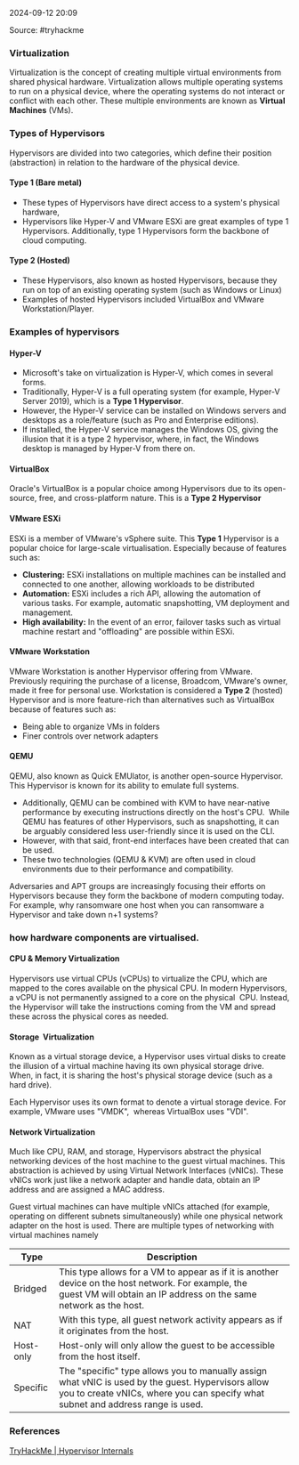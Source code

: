 
2024-09-12 20:09

Source: #tryhackme 
### Virtualization

Virtualization is the concept of creating multiple virtual environments from shared physical hardware. 
Virtualization allows multiple operating systems to run on a physical device, where the operating systems do not interact or conflict with each other. These multiple environments are known as **Virtual Machines** (VMs).
### Types of Hypervisors

Hypervisors are divided into two categories, which define their position (abstraction) in relation to the hardware of the physical device.
#### Type 1 (Bare metal)

- These types of Hypervisors have direct access to a system's physical hardware,
- Hypervisors like Hyper-V and VMware ESXi are great examples of type 1 Hypervisors. Additionally, type 1 Hypervisors form the backbone of cloud computing.
#### Type 2 (Hosted)

- These Hypervisors, also known as hosted Hypervisors, because they run on top of an existing operating system (such as Windows or Linux)
- Examples of hosted Hypervisors included VirtualBox and VMware Workstation/Player.

### Examples of hypervisors 
#### Hyper-V

- Microsoft's take on virtualization is Hyper-V, which comes in several forms. 
- Traditionally, Hyper-V is a full operating system (for example, Hyper-V Server 2019), which is a **Type 1 Hypervisor**.
- However, the Hyper-V service can be installed on Windows servers and desktops as a role/feature (such as Pro and Enterprise editions). 
- If installed, the Hyper-V service manages the Windows OS, giving the illusion that it is a type 2 hypervisor, where, in fact, the Windows desktop is managed by Hyper-V from there on.
#### VirtualBox

Oracle's VirtualBox is a popular choice among Hypervisors due to its open-source, free, and cross-platform nature. This is a **Type 2 Hypervisor**
#### VMware ESXi

ESXi is a member of VMware's vSphere suite. This **Type 1** Hypervisor is a popular choice for large-scale virtualisation. Especially because of features such as:

- **Clustering:** ESXi installations on multiple machines can be installed and connected to one another, allowing workloads to be distributed
- **Automation:** ESXi includes a rich API, allowing the automation of various tasks. For example, automatic snapshotting, VM deployment and management.
- **High availability:** In the event of an error, failover tasks such as virtual machine restart and "offloading" are possible within ESXi.
#### VMware Workstation

VMware Workstation is another Hypervisor offering from VMware. Previously requiring the purchase of a license, Broadcom, VMware's owner, made it free for personal use. 
Workstation is considered a **Type 2** (hosted) Hypervisor and is more feature-rich than alternatives such as VirtualBox because of features such as:
- Being able to organize VMs in folders
- Finer controls over network adapters
#### QEMU

QEMU, also known as Quick EMUlator, is another open-source Hypervisor. This Hypervisor is known for its ability to emulate full systems. 
- Additionally, QEMU can be combined with KVM to have near-native performance by executing instructions directly on the host's CPU.  While QEMU has features of other Hypervisors, such as snapshotting, it can be arguably considered less user-friendly since it is used on the CLI.
- However, with that said, front-end interfaces have been created that can be used. 
- These two technologies (QEMU & KVM) are often used in cloud environments due to their performance and compatibility.

Adversaries and APT groups are increasingly focusing their efforts on Hypervisors because they form the backbone of modern computing today. For example, why ransomware one host when you can ransomware a Hypervisor and take down n+1 systems?
### how hardware components are virtualised.

#### CPU & Memory Virtualization

Hypervisors use virtual CPUs (vCPUs) to virtualize the CPU, which are mapped to the cores available on the physical CPU.
In modern Hypervisors, a vCPU is not permanently assigned to a core on the physical  CPU. Instead, the Hypervisor will take the instructions coming from the VM and spread these across the physical cores as needed.
#### Storage  Virtualization

Known as a virtual storage device, a Hypervisor uses virtual disks to create the illusion of a virtual machine having its own physical storage drive. When, in fact, it is sharing the host's physical storage device (such as a hard drive).

Each Hypervisor uses its own format to denote a virtual storage device. For example, VMware uses "VMDK",  whereas VirtualBox uses "VDI".
#### Network Virtualization

Much like CPU, RAM, and storage, Hypervisors abstract the physical networking devices of the host machine to the guest virtual machines. This abstraction is achieved by using Virtual Network Interfaces (vNICs). These vNICs work just like a network adapter and handle data, obtain an IP address and are assigned a MAC address.

Guest virtual machines can have multiple vNICs attached (for example, operating on different subnets simultaneously) while one physical network adapter on the host is used.
There are multiple types of networking with virtual machines namely 

| **Type**  | **Description**                                                                                                                                                                       |
| --------- | ------------------------------------------------------------------------------------------------------------------------------------------------------------------------------------- |
| Bridged   | This type allows for a VM to appear as if it is another device on the host network. For example, the guest VM will obtain an IP address on the same network as the host.              |
| NAT       | With this type, all guest network activity appears as if it originates from the host.                                                                                                 |
| Host-only | Host-only will only allow the guest to be accessible from the host itself.                                                                                                            |
| Specific  | The "specific" type allows you to manually assign what vNIC is used by the guest. Hypervisors allow you to create vNICs, where you can specify what subnet and address range is used. |
### References

[TryHackMe | Hypervisor Internals](https://tryhackme.com/r/room/hypervisorinternals)